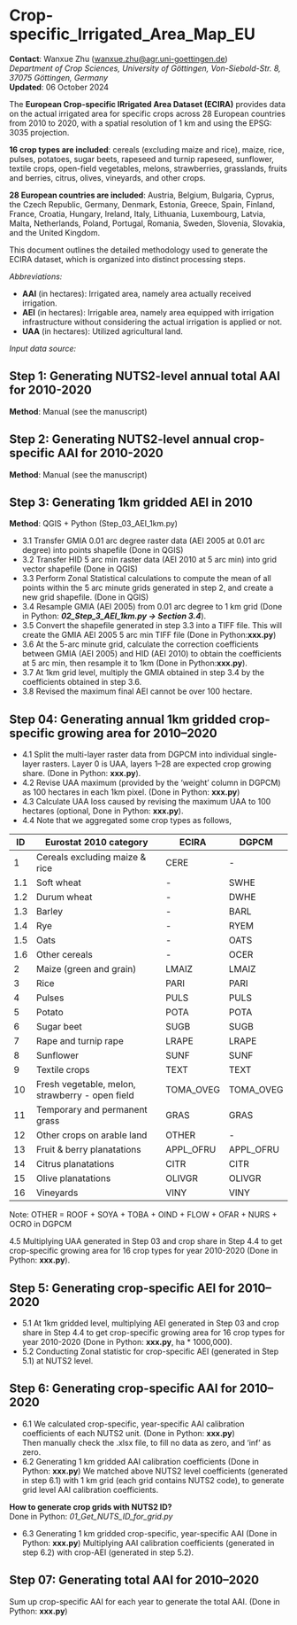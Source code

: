 # Crop-specific_Irrigated_Area_Map_EU
**Contact**: Wanxue Zhu (wanxue.zhu@agr.uni-goettingen.de)  
_Department of Crop Sciences, University of Göttingen, Von-Siebold-Str. 8, 37075 Göttingen, Germany_    
**Updated**: 06 October 2024 

The **European Crop-specific IRrigated Area Dataset (ECIRA)** provides data on the actual irrigated area for specific crops across 28 European countries from 2010 to 2020, with a spatial resolution of 1 km and using the EPSG: 3035 projection. 

**16 crop types are included**: cereals (excluding maize and rice), maize, rice, pulses, potatoes, sugar beets, rapeseed and turnip rapeseed, sunflower, textile crops, open-field vegetables, melons, strawberries, grasslands, fruits and berries, citrus, olives, vineyards, and other crops.   

**28 European countries are included**: Austria, Belgium, Bulgaria, Cyprus, the Czech Republic, Germany, Denmark, Estonia, Greece, Spain, Finland, France, Croatia, Hungary, Ireland, Italy, Lithuania, Luxembourg, Latvia, Malta, Netherlands, Poland, Portugal, Romania, Sweden, Slovenia, Slovakia, and the United Kingdom.  

This document outlines the detailed methodology used to generate the ECIRA dataset, which is organized into distinct processing steps.

_Abbreviations:_
-	**AAI** (in hectares): Irrigated area, namely area actually received irrigation.
-	**AEI** (in hectares): Irrigable area, namely area equipped with irrigation infrastructure without considering the actual irrigation is applied or not.
-	**UAA** (in hectares): Utilized agricultural land.

_Input data source:_


## Step 1: Generating NUTS2-level annual total AAI for 2010-2020
**Method**: Manual (see the manuscript)

## Step 2: Generating NUTS2-level annual crop-specific AAI for 2010-2020
**Method**: Manual (see the manuscript)

## Step 3: Generating 1km gridded AEI in 2010
**Method**: QGIS + Python (Step_03_AEI_1km.py)  
-	3.1 Transfer GMIA 0.01 arc degree raster data (AEI 2005 at 0.01 arc degree) into points shapefile (Done in QGIS)
-	3.2 Transfer HID 5 arc min raster data (AEI 2010 at 5 arc min) into grid vector shapefile (Done in QGIS)  
- 3.3	Perform Zonal Statistical calculations to compute the mean of all points within the 5 arc minute grids generated in step 2, and create a new grid shapefile. (Done in QGIS)
- 3.4 Resample GMIA (AEI 2005) from 0.01 arc degree to 1 km grid (Done in Python: **_02_Step_3_AEI_1km.py → Section 3.4_**).
- 3.5 Convert the shapefile generated in step 3.3 into a TIFF file. This will create the GMIA AEI 2005 5 arc min TIFF file (Done in Python:**xxx.py**)
- 3.6 At the 5-arc minute grid, calculate the correction coefficients between GMIA (AEI 2005) and HID (AEI 2010) to obtain the coefficients at 5 arc min, then resample it to 1km (Done in Python:**xxx.py**).
- 3.7 At 1km grid level, multiply the GMIA obtained in step 3.4 by the coefficients obtained in step 3.6.
- 3.8 Revised the maximum final AEI cannot be over 100 hectare.  

## Step 04: Generating annual 1km gridded crop-specific growing area for 2010–2020
 - 4.1	Split the multi-layer raster data from DGPCM into individual single-layer rasters. Layer 0 is UAA, layers 1–28 are expected crop growing share. (Done in Python: **xxx.py**).
 - 4.2	Revise UAA maximum (provided by the ‘weight’ column in DGPCM) as 100 hectares in each 1km pixel. (Done in Python: **xxx.py**)
 - 4.3	Calculate UAA loss caused by revising the maximum UAA to 100 hectares (optional, Done in Python: **xxx.py**).
 - 4.4  Note that we aggregated some crop types as follows,

| ID |     Eurostat 2010 category     | ECIRA | DGPCM|
| -- | ------------------------------ | ------|----- |
| 1  | Cereals excluding maize & rice |  CERE |  -   |
| 1.1| Soft wheat                     |  -    | SWHE |
| 1.2| Durum wheat                    |  -    | DWHE |
| 1.3| Barley                         |  -    | BARL |
| 1.4| Rye                            |  -    | RYEM |
| 1.5| Oats                           |  -    | OATS |
| 1.6| Other cereals                  |  -    | OCER |
| 2  | Maize (green and grain)        | LMAIZ | LMAIZ|
| 3  | Rice                           | PARI  | PARI |
| 4  | Pulses                         | PULS  | PULS |
| 5  | Potato                         | POTA  | POTA |
| 6  | Sugar beet                     | SUGB  | SUGB |
| 7  | Rape and turnip rape           | LRAPE | LRAPE|
| 8  | Sunflower                      | SUNF  | SUNF |
| 9  | Textile crops                  | TEXT  | TEXT |
| 10 | Fresh vegetable, melon, strawberry - open field | TOMA_OVEG | TOMA_OVEG |
| 11 | Temporary and permanent grass  | GRAS  | GRAS |
| 12 | Other crops on arable land     | OTHER |   -  |
| 13 | Fruit & berry planatations     | APPL_OFRU | APPL_OFRU|
| 14 | Citrus planatations            | CITR  | CITR |
| 15 | Olive planatations             | OLIVGR|OLIVGR|
| 16 | Vineyards                      | VINY  | VINY |

Note: OTHER = ROOF + SOYA + TOBA + OIND + FLOW + OFAR + NURS + OCRO in DGPCM

4.5  Multiplying UAA generated in Step 03 and crop share in Step 4.4 to get crop-specific growing area for 16 crop types for year 2010-2020 (Done in Python: **xxx.py**). 

## Step 5: Generating crop-specific AEI for 2010–2020
- 5.1	At 1km gridded level, multiplying AEI generated in Step 03 and crop share in Step 4.4 to get crop-specific growing area for 16 crop types for year 2010-2020 (Done in Python: **xxx.py**, ha * 1000,000).
- 5.2 Conducting Zonal statistic for crop-specific AEI (generated in Step 5.1) at NUTS2 level.

## Step 6: Generating crop-specific AAI for 2010–2020
- 6.1	We calculated crop-specific, year-specific AAI calibration coefficients of each NUTS2 unit. (Done in Python: **xxx.py**)  
Then manually check the .xlsx file, to fill no data as zero, and ‘inf’ as zero.
- 6.2	Generating 1 km gridded AAI calibration coefficients (Done in Python: **xxx.py**)
We matched above NUTS2 level coefficients (generated in step 6.1) with 1 km grid (each grid contains NUTS2 code), to generate grid level AAI calibration coefficients.

**How to generate crop grids with NUTS2 ID?**    
Done in Python: _01_Get_NUTS_ID_for_grid.py_

- 6.3	Generating 1 km gridded crop-specific, year-specific AAI (Done in Python: **xxx.py**)
Multiplying AAI calibration coefficients (generated in step 6.2) with crop-AEI (generated in step 5.2).

## Step 07: Generating total AAI for 2010–2020
Sum up crop-specific AAI for each year to generate the total AAI.
(Done in Python: **xxx.py**)





